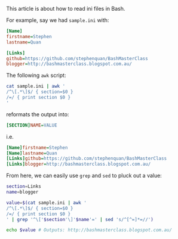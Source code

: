 This article is about how to read ini files in Bash.

For example, say we had `sample.ini` with:

```ini
[Name]
firstname=Stephen
lastname=Quan

[Links]
github=https://github.com/stephenquan/BashMasterClass
blogger=http://bashmasterclass.blogspot.com.au/
```

The following `awk` script:

```bash
cat sample.ini | awk '
/^\[.*\]$/ { section=$0 }
/=/ { print section $0 }
'
```

reformats the output into:

```ini
[SECTION]NAME=VALUE
```

i.e.

```ini
[Name]firstname=Stephen
[Name]lastname=Quan
[Links]github=https://github.com/stephenquan/BashMasterClass
[Links]blogger=http://bashmasterclass.blogspot.com.au/
```

From here, we can easily use `grep` and `sed` to pluck out a value:

```bash
section=Links
name=blogger

value=$(cat sample.ini | awk '
/^\[.*\]$/ { section=$0 }
/=/ { print section $0 }
' | grep '^\['$section'\]'$name'=' | sed 's/^[^=]*=//')

echo $value # Outputs: http://bashmasterclass.blogspot.com.au/
```
